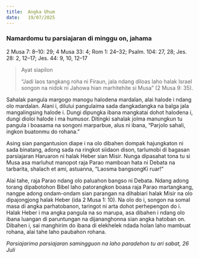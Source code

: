```yaml
---
title:  Angka Uhum
date:   19/07/2025
---
```


### Namardomu tu parsiajaran di minggu on, jahama

2 Musa 7: 8–10: 29; 4 Musa 33: 4; Rom 1: 24–32; Psalm. 104: 27, 28; Jes. 28: 2, 12–17; Jes. 44: 9, 10, 12–17

> <p>Ayat siapilon</p>
> “Jadi laos tangkang roha ni Firaun, jala ndang diloas laho halak Israel songon na nidok ni Jahowa hian marhitehite si Musa” (2 Musa 9: 35).

Sahalak pangula margogo manogu halodena mardalan, alai halode i ndang olo mardalan. Alani i, dilului pangulaima sada dangkadangka na balga jala mangalingsing halode i. Dungi dipungka ibana mangkatai dohot halodena i, dungi dioloi halode i ma humusor. Ditingki sahalak jolma manungkun tu pangula i boasama na songoni marparbue, alus ni ibana, “Parjolo sahali, ingkon buatonmu do rohana.”

Asing sian pangantusion diape i na olo dibahen dompak hajungkaton ni sada binatang, adong sada na ringkot siidaon dison, tarlumobi di bagasan parsiajaran Haruaron ni halak Heber sian Misir. Nunga dipasahat tona tu si Musa asa marluhut manopot raja Parao mamboan hata ni Debata na tarbarita, shalach et ami, astuanna, “Laosma bangsongKi ruar!”

Alai tahe, raja Parao ndang olo paluahon bangso ni Debata. Ndang adong torang dipabotohon Bibel laho patorangkon boasa raja Parao martangkang, nangpe adong ondam-ondam sian parangan na dihabiari halak Misir na olo dipajongjong halak Heber (ida 2 Musa 1: 10). Na olo do i, songon na somal masa di angka parhatobanon, taringot ni arta dohot perhepengon do i. Halak Heber i ma angka pangula na so marupa, asa dibahen i ndang olo ibana luangan di paruntungan na dijananghonna sian angka hatoban on. Dibahen i, sai manghirim do ibana di elekhelek ndada holan laho mambuat rohana, alai tahe laho paubahon rohana.

_Parsiajarima parsiajaran samingguon na laho paradehon tu ari sabat, 26 Juli_